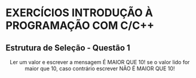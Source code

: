 # EXERCÍCIOS INTRODUÇÃO À PROGRAMAÇÃO COM C/C++ #

## Estrutura de Seleção - Questão 1 ##

<p align="center">
Ler um valor e escrever a mensagem É MAIOR QUE 10! se o valor lido for maior que 10, caso contrário escrever NÃO É MAIOR QUE 10!
</p>
